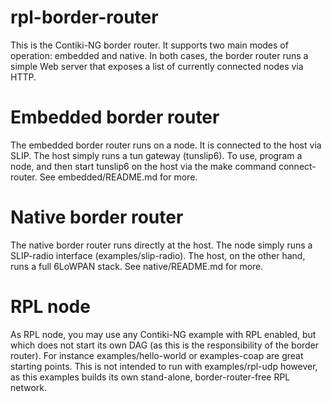 # rpl-border-router

This is the Contiki-NG border router. It supports two main modes of operation: embedded and native. In both cases, the border router runs a simple Web server that exposes a list of currently connected nodes via HTTP.

# Embedded border router

The embedded border router runs on a node. It is connected to the host via SLIP. The host simply runs a tun gateway (tunslip6). To use, program a node, and then start tunslip6 on the host via the make command connect-router. See embedded/README.md for more.
# Native border router

The native border router runs directly at the host. The node simply runs a SLIP-radio interface (examples/slip-radio). The host, on the other hand, runs a full 6LoWPAN stack. See native/README.md for more.
# RPL node
As RPL node, you may use any Contiki-NG example with RPL enabled, but which does not start its own DAG (as this is the responsibility of the border router). For instance examples/hello-world or examples-coap are great starting points. This is not intended to run with examples/rpl-udp however, as this examples builds its own stand-alone, border-router-free RPL network.
